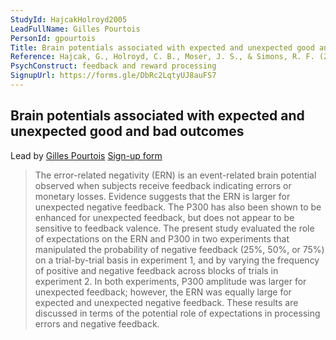 ```yaml
---
StudyId: HajcakHolroyd2005
LeadFullName: Gilles Pourtois
PersonId: gpourtois
Title: Brain potentials associated with expected and unexpected good and bad outcomes
Reference: Hajcak, G., Holroyd, C. B., Moser, J. S., & Simons, R. F. (2005). Brain potentials associated with expected and unexpected good and bad outcomes. Psychophysiology, 42(2), 161–170. https://doi.org/10.1111/j.1469-8986.2005.00278.x
PsychConstruct: feedback and reward processing
SignupUrl: https://forms.gle/DbRc2LqtyUJ8auFS7
---
```


## Brain potentials associated with expected and unexpected good and bad outcomes

Lead by [Gilles Pourtois](/people/gpourtois)
[Sign-up form](https://forms.gle/DbRc2LqtyUJ8auFS7)

> The error-related negativity (ERN) is an event-related brain potential observed when subjects receive feedback indicating errors or monetary losses. Evidence suggests that the ERN is larger for unexpected negative feedback. The P300 has also been shown to be enhanced for unexpected feedback, but does not appear to be sensitive to feedback valence. The present study evaluated the role of expectations on the ERN and P300 in two experiments that manipulated the probability of negative feedback (25%, 50%, or 75%) on a trial-by-trial basis in experiment 1, and by varying the frequency of positive and negative feedback across blocks of trials in experiment 2. In both experiments, P300 amplitude was larger for unexpected feedback; however, the ERN was equally large for expected and unexpected negative feedback. These results are discussed in terms of the potential role of expectations in processing errors and negative feedback.